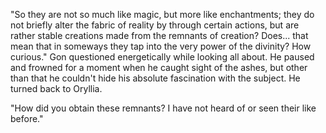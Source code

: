 "So they are not so much like magic, but more like enchantments; they do not briefly alter the fabric of reality by through certain actions, but are rather stable creations made from the remnants of creation? Does... that mean that in someways they tap into the very power of the divinity? How curious." Gon questioned energetically while looking all about. He paused and frowned for a moment when he caught sight of the ashes, but other than that he couldn't hide his absolute fascination with the subject. He turned back to Oryllia.

"How did you obtain these remnants? I have not heard of or seen their like before."